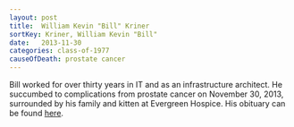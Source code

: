```yaml
---
layout: post
title:  William Kevin "Bill" Kriner
sortKey: Kriner, William Kevin "Bill"
date:   2013-11-30
categories: class-of-1977
causeOfDeath: prostate cancer
---
```

Bill worked for over thirty years in IT and as an infrastructure architect. He succumbed to complications from prostate cancer on November 30, 2013, surrounded by his family and kitten at Evergreen Hospice. His obituary can be found [here](http://tinyurl.com/lwcgk4y).
